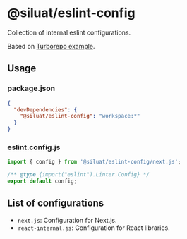 # @siluat/eslint-config

Collection of internal eslint configurations.

Based on [Turborepo example](https://github.com/vercel/turborepo/tree/main/examples/basic/packages/eslint-config).

## Usage

### package.json

```json
{
  "devDependencies": {
    "@siluat/eslint-config": "workspace:*"
  }
}
```

### eslint.config.js

```js
import { config } from '@siluat/eslint-config/next.js';

/** @type {import("eslint").Linter.Config} */
export default config;
```

## List of configurations

- `next.js`: Configuration for Next.js.
- `react-internal.js`: Configuration for React libraries.
